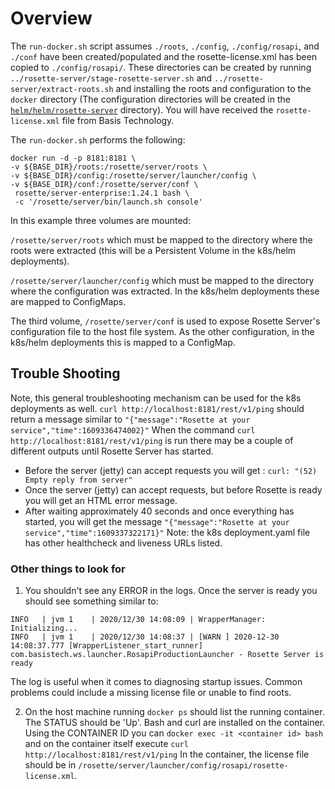 # Overview
The `run-docker.sh` script assumes `./roots`, `./config`, `./config/rosapi`, and `./conf` have been created/populated and the rosette-license.xml has been copied to `./config/rosapi/`. These directories can be created by running `../rosette-server/stage-rosette-server.sh` and `../rosette-server/extract-roots.sh` and installing the roots and configuration to the `docker` directory (The configuration directories will be created in the [`helm/helm/rosette-server`](/helm/rosette-server) directory). You will have received the `rosette-license.xml` file from Basis Technology. 

The `run-docker.sh` performs the following:
```
docker run -d -p 8181:8181 \
-v ${BASE_DIR}/roots:/rosette/server/roots \
-v ${BASE_DIR}/config:/rosette/server/launcher/config \
-v ${BASE_DIR}/conf:/rosette/server/conf \
 rosette/server-enterprise:1.24.1 bash \
 -c '/rosette/server/bin/launch.sh console'
```

In this example three volumes are mounted:

`/rosette/server/roots` which must be mapped to the directory where the roots were extracted (this will be a Persistent Volume in the k8s/helm deployments).

`/rosette/server/launcher/config` which must be mapped to the directory where the configuration was extracted. In the k8s/helm deployments these are mapped to ConfigMaps.

The third volume, `/rosette/server/conf` is used to expose Rosette Server's configuration file to the host file system. As the other configuration, in the k8s/helm deployments this is mapped to a ConfigMap.

## Trouble Shooting
Note, this general troubleshooting mechanism can be used for the k8s deployments as well.
`curl http://localhost:8181/rest/v1/ping` should return a message similar to `"{"message":"Rosette at your service","time":1609336474002}"`
When the command `curl http://localhost:8181/rest/v1/ping` is run there may be a couple of different outputs until Rosette Server has started.
* Before the server (jetty) can accept requests you will get : `curl: "(52) Empty reply from server"`
* Once the server (jetty) can accept requests, but before Rosette is ready you will get an HTML error message.
* After waiting approximately 40 seconds and once everything has started, you will get the message `"{"message":"Rosette at your service","time":1609337322171}"`  Note: the k8s deployment.yaml file has other healthcheck and liveness URLs listed.

### Other things to look for
1. You shouldn't see any ERROR in the logs. Once the server is ready you should see something similar to:

```
INFO   | jvm 1    | 2020/12/30 14:08:09 | WrapperManager: Initializing...
INFO   | jvm 1    | 2020/12/30 14:08:37 | [WARN ] 2020-12-30 14:08:37.777 [WrapperListener_start_runner] com.basistech.ws.launcher.RosapiProductionLauncher - Rosette Server is ready
```
The log is useful when it comes to diagnosing startup issues. Common problems could include a missing license file or unable to find roots.

2. On the host machine running `docker ps` should list the running container. The STATUS should be 'Up'. Bash and curl are installed on the container. Using the CONTAINER ID you can `docker exec -it <container id> bash`  and on the container itself execute `curl http://localhost:8181/rest/v1/ping` In the container, the license file should be in `/rosette/server/launcher/config/rosapi/rosette-license.xml`.